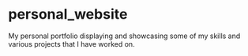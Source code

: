 # personal_website
My personal portfolio displaying and showcasing some of my skills and various projects that I have worked on.
